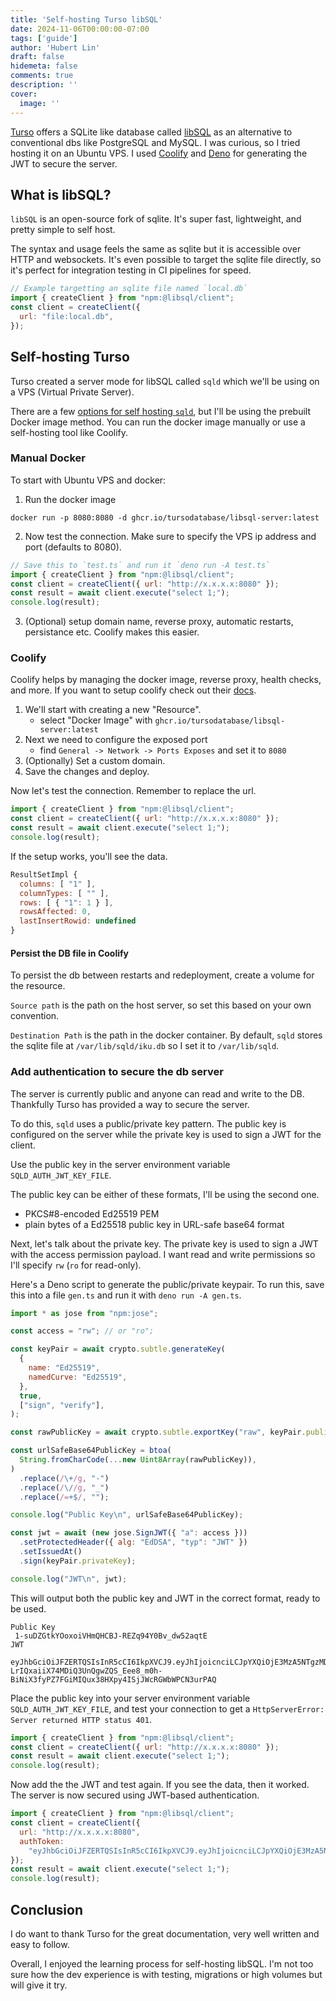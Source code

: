 ```yaml
---
title: 'Self-hosting Turso libSQL'
date: 2024-11-06T00:00:00-07:00
tags: ['guide']
author: 'Hubert Lin'
draft: false
hidemeta: false
comments: true
description: ''
cover:
  image: ''
---
```


[Turso](https://turso.tech) offers a SQLite like database called
[libSQL](https://docs.turso.tech/libsql) as an alternative to conventional dbs
like PostgreSQL and MySQL. I was curious, so I tried hosting it on an Ubuntu
VPS. I used [Coolify](https://coolify.io/) and [Deno](https://deno.com/) for
generating the JWT to secure the server.

## What is libSQL?

`libSQL` is an open-source fork of sqlite. It's super fast, lightweight, and
pretty simple to self host.

The syntax and usage feels the same as sqlite but it is accessible over HTTP and
websockets. It's even possible to target the sqlite file directly, so it's
perfect for integration testing in CI pipelines for speed.

```javascript
// Example targetting an sqlite file named `local.db`
import { createClient } from "npm:@libsql/client";
const client = createClient({
  url: "file:local.db",
});
```

## Self-hosting Turso

Turso created a server mode for libSQL called `sqld` which we'll be using on a
VPS (Virtual Private Server).

There are a few
[options for self hosting `sqld`](https://github.com/tursodatabase/libsql/blob/25c5f8e4bd1cf2793b0a0754b034f26ad27506e5/docs/BUILD-RUN.md),
but I'll be using the prebuilt Docker image method. You can run the docker image
manually or use a self-hosting tool like Coolify.

### Manual Docker

To start with Ubuntu VPS and docker:

1. Run the docker image

```
docker run -p 8080:8080 -d ghcr.io/tursodatabase/libsql-server:latest
```

2. Now test the connection. Make sure to specify the VPS ip address and port
   (defaults to 8080).

```javascript
// Save this to `test.ts` and run it `deno run -A test.ts`
import { createClient } from "npm:@libsql/client";
const client = createClient({ url: "http://x.x.x.x:8080" });
const result = await client.execute("select 1;");
console.log(result);
```

3. (Optional) setup domain name, reverse proxy, automatic restarts, persistance
   etc. Coolify makes this easier.

### Coolify

Coolify helps by managing the docker image, reverse proxy, health checks, and
more. If you want to setup coolify check out their
[docs](https://coolify.io/docs/).

1. We'll start with creating a new "Resource".
   - select "Docker Image" with `ghcr.io/tursodatabase/libsql-server:latest`
2. Next we need to configure the exposed port
   - find `General -> Network -> Ports Exposes` and set it to `8080`
3. (Optionally) Set a custom domain.
4. Save the changes and deploy.

Now let's test the connection. Remember to replace the url.

```javascript
import { createClient } from "npm:@libsql/client";
const client = createClient({ url: "http://x.x.x.x:8080" });
const result = await client.execute("select 1;");
console.log(result);
```

If the setup works, you'll see the data.

```javascript
ResultSetImpl {
  columns: [ "1" ],
  columnTypes: [ "" ],
  rows: [ { "1": 1 } ],
  rowsAffected: 0,
  lastInsertRowid: undefined
}
```

#### Persist the DB file in Coolify

To persist the db between restarts and redeployment, create a volume for the
resource.

`Source path` is the path on the host server, so set this based on your own
convention.

`Destination Path` is the path in the docker container. By default, `sqld`
stores the sqlite file at `/var/lib/sqld/iku.db` so I set it to `/var/lib/sqld`.

### Add authentication to secure the db server

The server is currently public and anyone can read and write to the DB.
Thankfully Turso has provided a way to secure the server.

To do this, `sqld` uses a public/private key pattern. The public key is
configured on the server while the private key is used to sign a JWT for the
client.

Use the public key in the server environment variable `SQLD_AUTH_JWT_KEY_FILE`.

The public key can be either of these formats, I'll be using the second one.

- PKCS#8-encoded Ed25519 PEM
- plain bytes of a Ed25518 public key in URL-safe base64 format

Next, let's talk about the private key. The private key is used to sign a JWT
with the access permission payload. I want read and write permissions so I'll
specify `rw` (`ro` for read-only).

Here's a Deno script to generate the public/private keypair. To run this, save
this into a file `gen.ts` and run it with `deno run -A gen.ts`.

```javascript
import * as jose from "npm:jose";

const access = "rw"; // or "ro";

const keyPair = await crypto.subtle.generateKey(
  {
    name: "Ed25519",
    namedCurve: "Ed25519",
  },
  true,
  ["sign", "verify"],
);

const rawPublicKey = await crypto.subtle.exportKey("raw", keyPair.publicKey);

const urlSafeBase64PublicKey = btoa(
  String.fromCharCode(...new Uint8Array(rawPublicKey)),
)
  .replace(/\+/g, "-")
  .replace(/\//g, "_")
  .replace(/=+$/, "");

console.log("Public Key\n", urlSafeBase64PublicKey);

const jwt = await (new jose.SignJWT({ "a": access }))
  .setProtectedHeader({ alg: "EdDSA", "typ": "JWT" })
  .setIssuedAt()
  .sign(keyPair.privateKey);

console.log("JWT\n", jwt);
```

This will output both the public key and JWT in the correct format, ready to be
used.

```
Public Key
 1-suDZGtkYOoxoiVHmQHCBJ-REZq94Y0Bv_dw52aqtE
JWT
 eyJhbGciOiJFZERTQSIsInR5cCI6IkpXVCJ9.eyJhIjoicnciLCJpYXQiOjE3MzA5NTgzMDZ9.lplN4-LrIQxaiiX74MDiQ3UnQgwZQS_Eee8_m0h-BiNiX3fyPZ7FGiMIQux38HXpy4ISjJWcRGWbWPCN3urPAQ
```

Place the public key into your server environment variable
`SQLD_AUTH_JWT_KEY_FILE`, and test your connection to get a
`HttpServerError: Server returned HTTP status 401`.

```javascript
import { createClient } from "npm:@libsql/client";
const client = createClient({ url: "http://x.x.x.x:8080" });
const result = await client.execute("select 1;");
console.log(result);
```

Now add the the JWT and test again. If you see the data, then it worked. The
server is now secured using JWT-based authentication.

```javascript
import { createClient } from "npm:@libsql/client";
const client = createClient({
  url: "http://x.x.x.x:8080",
  authToken:
    "eyJhbGciOiJFZERTQSIsInR5cCI6IkpXVCJ9.eyJhIjoicnciLCJpYXQiOjE3MzA5NTgzMDZ9.lplN4-LrIQxaiiX74MDiQ3UnQgwZQS_Eee8_m0h-BiNiX3fyPZ7FGiMIQux38HXpy4ISjJWcRGWbWPCN3urPAQ",
});
const result = await client.execute("select 1;");
console.log(result);
```

## Conclusion

I do want to thank Turso for the great documentation, very well written and easy
to follow.

Overall, I enjoyed the learning process for self-hosting libSQL. I'm not too
sure how the dev experience is with testing, migrations or high volumes but will
give it try.
